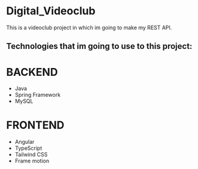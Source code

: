 # Digital_Videoclub
This is a videoclub project in which im going to make my REST API.
## Technologies that im going to use to this project:

# BACKEND
- Java
- Spring Framework
- MySQL

# FRONTEND
- Angular
- TypeScript
- Tailwind CSS
- Frame motion
